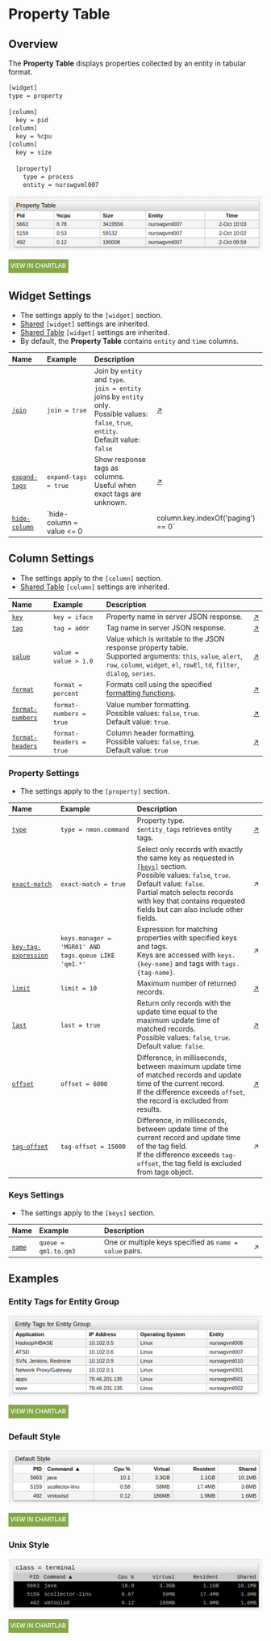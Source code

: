# Property Table

## Overview

The **Property Table** displays properties collected by an entity in tabular format.

```ls
[widget]
type = property

[column]
  key = pid
[column]
  key = %cpu
[column]
  key = size

  [property]
    type = process
    entity = nurswgvml007
```

![](./images/property-table.png)

[![](../../images/button.png)](https://apps.axibase.com/chartlab/a0e3a687)

## Widget Settings

* The settings apply to the `[widget]` section.
* [Shared](../shared/README.md#widget-settings) `[widget]` settings are inherited.
* [Shared Table](../shared-table/README.md#widget-settings) `[widget]` settings are inherited.
* By default, the **Property Table** contains `entity` and `time` columns.

Name | Example | Description | &nbsp;
:--|:--|:--|:--
<a name="join"></a>[`join`](#join)|`join = true`|Join by `entity` and `type`.<br>`join = entity` joins by `entity` only.<br>Possible values: `false`, `true`, `entity`.<br>Default value: `false`|[↗](https://apps.axibase.com/chartlab/74da0392)|
<a name="expand-tags"></a>[`expand-tags`](#expand-tags)|`expand-tags = true`|Show response tags as columns.<br>Useful when exact tags are unknown.|[↗](https://apps.axibase.com/chartlab/35bca3ba)|
<a name="hide-column"></a>[`hide-column`](#hide-column)|`hide-column = value <= 0 ||column.key.indexOf('paging') == 0`|Hide columns based on [expression](https://axibase.com/docs/atsd/api/meta/expression.html).<br>Column is hidden when the expression is `true`.|[↗](https://apps.axibase.com/chartlab/f860126d)|

## Column Settings

* The settings apply to the `[column]` section.
* [Shared Table](../shared-table/README.md#column-settings) `[column]` settings are inherited.

Name | Example | Description | &nbsp;
:--|:--|:--|:--
<a name="key"></a>[`key`](#key)|`key = iface`|Property name in server JSON response.|[↗](https://apps.axibase.com/chartlab/a37ebd8e)|
<a name="tag"></a>[`tag`](#tag)|`tag = addr`|Tag name in server JSON response.|[↗](https://apps.axibase.com/chartlab/6ee401c6)|
<a name="value"></a>[`value`](#value)|`value = value > 1.0`|Value which is writable to the JSON response property table.<br>Supported arguments: `this`, `value`, `alert`, `row`, `column`, `widget`, `el`, `rowEl`, `td`, `filter`, `dialog`, `series`.|[↗](https://apps.axibase.com/chartlab/5a79a608)|
<a name="format"></a>[`format`](#format)|`format = percent`|Formats cell using the specified [formatting functions](../../syntax/format-settings.md).|[↗](https://apps.axibase.com/chartlab/60f38f69)|
<a name="format-numbers"></a>[`format-numbers`](#format-numbers)|`format-numbers = true`|Value number formatting.<br>Possible values: `false`, `true`.<br>Default value: `true`.|[↗](https://apps.axibase.com/chartlab/b33e79ea)|
<a name="format-headers"></a>[`format-headers`](#format-headers)|`format-headers = true`|Column header formatting.<br>Possible values: `false`, `true`.<br>Default value: `true`|[↗](https://apps.axibase.com/chartlab/9b9f9f90)|

### Property Settings

* The settings apply to the `[property]` section.

Name | Example | Description | &nbsp;
:--|:--|:--|:--
<a name="type"></a>[`type`](#type)|`type = nmon.command`|Property type.<br>`$entity_tags` retrieves entity tags.| [↗](https://apps.axibase.com/chartlab/194ca582)
<a name="exact-match"></a>[`exact-match`](#exact-match)|`exact-match = true`|Select only records with exactly the same key as requested in [`[keys]`](#keys-settings) section.<br>Possible values: `false`, `true`.<br>Default value: `false`.<br>Partial match selects records with key that contains requested fields but can also include other fields.|↗
<a name="keys-tag-expression"></a>[`key-tag-expression`](#keys-manager)|`keys.manager = 'MGR01' AND tags.queue LIKE 'qm1.*'`|Expression for matching properties with specified keys and tags.<br>Keys are accessed with `keys.{key-name}` and tags with `tags.{tag-name}`.|↗
<a name="limit"></a>[`limit`](#limit)|`limit = 10`|Maximum number of returned records.|[↗](https://apps.axibase.com/chartlab/7cc3c6cc)
<a name="last"></a>[`last`](#last)|`last = true`|Return only records with the update time equal to the maximum update time of matched records.<br>Possible values: `false`, `true`.<br>Default value: `false`.|[↗](https://apps.axibase.com/chartlab/11f2baf7)
<a name="offset"></a>[`offset`](#offset)|`offset = 6000`|Difference, in milliseconds, between maximum update time of matched records and update time of the current record.<br>If the difference exceeds `offset`, the record is excluded from results.|[↗](https://apps.axibase.com/chartlab/7c7de881)
<a name="tag-offset"></a>[`tag-offset`](#tag-offset)|`tag-offset = 15000`|Difference, in milliseconds, between update time of the current record and update time of the tag field.<br>If the difference exceeds `tag-offset`, the tag field is excluded from tags object.|↗

### Keys Settings

* The settings apply to the `[keys]` section.

Name | Example | Description | &nbsp;
:--|:--|:--|:--
<a name="name"></a>[`name`](#name)|`queue = qm1.to.qm3`|One or multiple keys specified as `name = value` pairs.|↗

## Examples

### Entity Tags for Entity Group

![](./images/entity-tags-for-entity-groups.png)

[![](../../images/button.png)](https://apps.axibase.com/chartlab/09255557)

### Default Style

![](./images/default-style.png)

[![](../../images/button.png)](https://apps.axibase.com/chartlab/fc06d6f0)

### Unix Style

![](./images/class-terminal.png)

[![](../../images/button.png)](https://apps.axibase.com/chartlab/a1b538a8)
